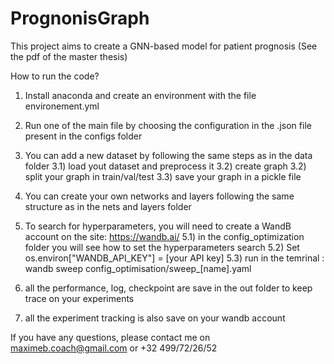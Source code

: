 # PrognonisGraph

This project aims to create a GNN-based model for patient prognosis (See the pdf of the master thesis)

How to run the code? 

1) Install anaconda and create an environment with the file environement.yml
2) Run one of the main file by choosing the configuration in the .json file present in the configs folder
3) You can add a new dataset by following the same steps as in the data folder
3.1) load yout dataset and preprocess it 
3.2) create graph 
3.2) split your graph in train/val/test
3.3) save your graph in a pickle file
4) You can create your own networks and layers following the same structure as in the nets and layers folder
5) To search for hyperparameters, you will need to create a WandB account on the site: https://wandb.ai/ 
5.1) in the config_optimization folder you will see how to set the hyperparameters search
5.2) Set os.environ["WANDB_API_KEY"] = [your API key]
5.3) run in the temrinal :  wandb sweep config_optimisation/sweep_[name].yaml 
  
6) all the performance, log, checkpoint are save in the out folder to keep trace on your experiments
7) all the experiment tracking is also save on your wandb account


If you have any questions, please contact me on maximeb.coach@gmail.com or +32 499/72/26/52
